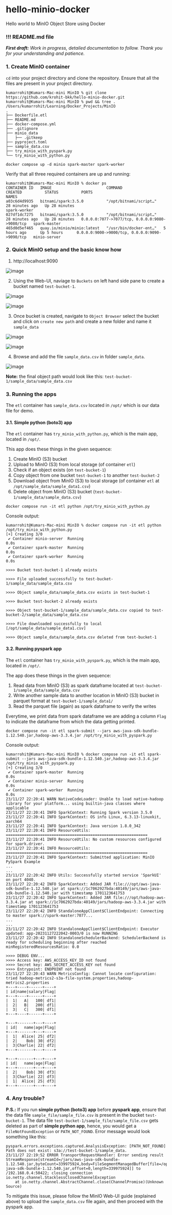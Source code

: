 # hello-minio-docker
Hello world to MinIO Object Store using Docker

### !!! README.md file
_**First draft:** Work in progress, detailed documentation to follow. Thank you for your understanding and patience._

### 1. Create MinIO container

`cd` into your project directory and clone the repository. Ensure that all the files are present in your project directory.
```shell
kumarrohit@Kumars-Mac-mini MinIO % git clone https://github.com/krohit-bkk/hello-minio-docker.git
kumarrohit@Kumars-Mac-mini MinIO % pwd && tree .
/Users/kumarrohit/Learning/Docker_Projects/MinIO
.
├── Dockerfile.etl
├── README.md
├── docker-compose.yml
├── .gitignore
├── minio_data
│   ├── .gitkeep
├── pyproject.toml
├── sample_data.csv
├── try_minio_with_pyspark.py
└── try_minio_with_python.py

docker compose up -d minio spark-master spark-worker
```

Verify that all three required containers are up and running:
```text
kumarrohit@Kumars-Mac-mini MinIO % docker ps
CONTAINER ID   IMAGE                        COMMAND                  CREATED          STATUS          PORTS                                            NAMES
a03c6d4d9935   bitnami/spark:3.5.0          "/opt/bitnami/script…"   28 minutes ago   Up 28 minutes                                                    spark-worker
027df1dc7275   bitnami/spark:3.5.0          "/opt/bitnami/script…"   28 minutes ago   Up 28 minutes   0.0.0.0:7077->7077/tcp, 0.0.0.0:9080->9080/tcp   spark-master
465d0d5ef465   quay.io/minio/minio:latest   "/usr/bin/docker-ent…"   5 hours ago      Up 5 hours      0.0.0.0:9000->9000/tcp, 0.0.0.0:9090->9090/tcp   minio-server
```


### 2. Quick MinIO setup and the basic know how
1. http://localhost:9090

![image](https://github.com/krohit-bkk/hello-minio-docker/assets/137164694/218df151-0a29-4822-a1b9-70bf18044c0d)

2. Using the Web-UI, naviage to `Buckets` on left hand side pane to create a bucket named `test-bucket-1`. 

![image](https://github.com/krohit-bkk/hello-minio-docker/assets/137164694/f0728d4f-3910-4c51-8013-25052fe35c4b)

![image](https://github.com/krohit-bkk/hello-minio-docker/assets/137164694/4c29e30b-c8da-4c04-be14-5cadcc7c0555)

3. Once bucket is created, navigate to `Object Browser` select the bucket and click on `create new path` and create a new folder and name it `sample_data`

![image](https://github.com/krohit-bkk/hello-minio-docker/assets/137164694/c283cd7c-f1c0-4d39-8e9b-493282ad564f)

![image](https://github.com/krohit-bkk/hello-minio-docker/assets/137164694/101b2cd9-a5d2-43e0-85fa-2fe713e79c38)

4. Browse and add the file `sample_data.csv` in folder `sample_data`.

![image](https://github.com/krohit-bkk/hello-minio-docker/assets/137164694/4f2f2105-8a35-4281-9067-d42506b060ac)

**Note:** the final object path would look like this: `test-bucket-1/sample_data/sample_data.csv`


### 3. Running the apps
The `etl` container has `sample_data.csv` located in `/opt/` which is our data file for demo. 

#### 3.1. Simple python (boto3) app
The `etl` container has `try_minio_with_python.py`, which is the main app, located in `/opt/`.

This app does these things in the given sequence:
1. Create MinIO (S3) bucket
2. Upload to MinIO (S3) from local storage (of container `etl`)
3. Check if an object exists (on `test-bucket-1`)
4. Copy object from one bucket `test-bucket-1` to another `test-bucket-2`
5. Download object from MinIO (S3) to local storage (of container `etl` at `/opt/sample_data/sample_data1.csv`)
6. Delete object from MinIO (S3) bucket (`test-bucket-1/sample_data/sample_data.csv`)

```shell
docker compose run -it etl python /opt/try_minio_with_python.py
```

Console output:
```text
kumarrohit@Kumars-Mac-mini MinIO % docker compose run -it etl python /opt/try_minio_with_python.py
[+] Creating 3/0
 ✔ Container minio-server  Running                                                                0.0s
 ✔ Container spark-master  Running                                                                0.0s
 ✔ Container spark-worker  Running                                                                0.0s

>>>> Bucket test-bucket-1 already exists

>>>> File uploaded successfully to test-bucket-1/sample_data/sample_data.csv

>>>> Object sample_data/sample_data.csv exists in test-bucket-1

>>>> Bucket test-bucket-2 already exists

>>>> Object test-bucket-1/sample_data/sample_data.csv copied to test-bucket-2/sample_data/sample_data.csv

>>>> File downloaded successfully to local [/opt/sample_data/sample_data1.csv]

>>>> Object sample_data/sample_data.csv deleted from test-bucket-1
```

#### 3.2. Running pyspark app
The `etl` container has `try_minio_with_pyspark.py`, which is the main app, located in `/opt/`.

The app does these things in the given sequence:
1. Read data from MinIO (S3) as spark dataframe located at `test-bucket-1/sample_data/sample_data.csv`
2. Write another sample data to another location in MinIO (S3) bucket in parquet format at `test-bucket-1/sample_data1/`
3. Read the parquet file (again) as spark dataframe to verify the writes

Everytime, we print data from spark dataframe we are adding a column `Flag` to indicate the dataframe from which the data getting printed.

```shell
docker compose run -it etl spark-submit --jars aws-java-sdk-bundle-1.12.540.jar,hadoop-aws-3.3.4.jar /opt/try_minio_with_pyspark.py
```

Console output:
```text
kumarrohit@Kumars-Mac-mini MinIO % docker compose run -it etl spark-submit --jars aws-java-sdk-bundle-1.12.540.jar,hadoop-aws-3.3.4.jar /opt/try_minio_with_pyspark.py
[+] Creating 3/0
 ✔ Container spark-master  Running                                                               0.0s
 ✔ Container minio-server  Running                                                               0.0s
 ✔ Container spark-worker  Running                                                               0.0s
23/11/27 22:20:41 WARN NativeCodeLoader: Unable to load native-hadoop library for your platform... using builtin-java classes where applicable
23/11/27 22:20:41 INFO SparkContext: Running Spark version 3.5.0
23/11/27 22:20:41 INFO SparkContext: OS info Linux, 6.3.13-linuxkit, aarch64
23/11/27 22:20:41 INFO SparkContext: Java version 1.8.0_342
23/11/27 22:20:41 INFO ResourceUtils: ==============================================================
23/11/27 22:20:41 INFO ResourceUtils: No custom resources configured for spark.driver.
23/11/27 22:20:41 INFO ResourceUtils: ==============================================================
23/11/27 22:20:41 INFO SparkContext: Submitted application: MinIO PySpark Example
...
...
23/11/27 22:20:42 INFO Utils: Successfully started service 'SparkUI' on port 4040.
23/11/27 22:20:42 INFO SparkContext: Added JAR file:///opt/aws-java-sdk-bundle-1.12.540.jar at spark://1c7062927bda:40149/jars/aws-java-sdk-bundle-1.12.540.jar with timestamp 1701123641753
23/11/27 22:20:42 INFO SparkContext: Added JAR file:///opt/hadoop-aws-3.3.4.jar at spark://1c7062927bda:40149/jars/hadoop-aws-3.3.4.jar with timestamp 1701123641753
23/11/27 22:20:42 INFO StandaloneAppClient$ClientEndpoint: Connecting to master spark://spark-master:7077...
...
...
23/11/27 22:20:42 INFO StandaloneAppClient$ClientEndpoint: Executor updated: app-20231127222042-0003/0 is now RUNNING
23/11/27 22:20:42 INFO StandaloneSchedulerBackend: SchedulerBackend is ready for scheduling beginning after reached minRegisteredResourcesRatio: 0.0

>>>> DEBUG ENV...
>>>> Access key: AWS_ACCESS_KEY_ID not found
>>>> Secret key: AWS_SECRET_ACCESS_KEY not found
>>>> Entrypoint: ENDPOINT not found
23/11/27 22:20:43 WARN MetricsConfig: Cannot locate configuration: tried hadoop-metrics2-s3a-file-system.properties,hadoop-metrics2.properties
+---+----+------+----+
| id|name|salary|Flag|
+---+----+------+----+
|  1|   A|   100| df1|
|  2|   B|   200| df1|
|  3|   C|   300| df1|
+---+----+------+----+

+---+-------+---+----+
| id|   name|age|Flag|
+---+-------+---+----+
|  1|  Alice| 25| df2|
|  2|    Bob| 30| df2|
|  3|Charlie| 22| df2|
+---+-------+---+----+

+---+-------+---+----+
| id|   name|age|Flag|
+---+-------+---+----+
|  2|    Bob| 30| df3|
|  3|Charlie| 22| df3|
|  1|  Alice| 25| df3|
+---+-------+---+----+
```

### 4. Any trouble?

**__P.S.__:** If you run **simple python (boto3) app** before **pyspark app**, ensure that the data file `sample_file/sample_file.csv` is present in the bucket `test-bucket-1`.
The data file `test-bucket-1/sample_file/sample_file.csv` gets deleted as part of **simple python app**, hence, you would get a `FileNotFoundException` or `PATH_NOT_FOUND`. Error message would look something like this:

```text
pyspark.errors.exceptions.captured.AnalysisException: [PATH_NOT_FOUND] Path does not exist: s3a://test-bucket-1/sample_data.
23/11/27 22:19:52 ERROR TransportRequestHandler: Error sending result StreamResponse[streamId=/jars/aws-java-sdk-bundle-1.12.540.jar,byteCount=339975924,body=FileSegmentManagedBuffer[file=/opt/aws-java-sdk-bundle-1.12.540.jar,offset=0,length=339975924]] to /192.168.0.4:50422; closing connection
io.netty.channel.StacklessClosedChannelException
    at io.netty.channel.AbstractChannel.close(ChannelPromise)(Unknown Source)
```
To mitigate this issue, please follow the MinIO Web-UI guide (explained above) to upload the `sample_data.csv` file again, and then proceed with the pyspark app.